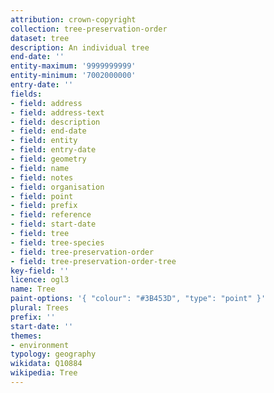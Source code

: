 ```yaml
---
attribution: crown-copyright
collection: tree-preservation-order
dataset: tree
description: An individual tree
end-date: ''
entity-maximum: '9999999999'
entity-minimum: '7002000000'
entry-date: ''
fields:
- field: address
- field: address-text
- field: description
- field: end-date
- field: entity
- field: entry-date
- field: geometry
- field: name
- field: notes
- field: organisation
- field: point
- field: prefix
- field: reference
- field: start-date
- field: tree
- field: tree-species
- field: tree-preservation-order
- field: tree-preservation-order-tree
key-field: ''
licence: ogl3
name: Tree
paint-options: '{ "colour": "#3B453D", "type": "point" }'
plural: Trees
prefix: ''
start-date: ''
themes:
- environment
typology: geography
wikidata: Q10884
wikipedia: Tree
---
```

